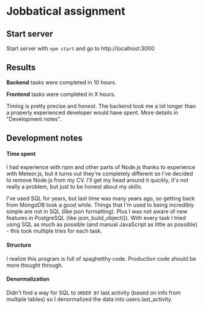 # Jobbatical assignment

## Start server

Start server with `npm start` and go to http://localhost:3000

## Results

**Backend** tasks were completed in 10 hours.

**Frontend** tasks were completed in X hours.

Timing is pretty precise and honest. The backend took me a lot longer than a properly experienced developer would have spent. More details in "Development notes".

## Development notes

#### Time spent

I had experience with npm and other parts of Node.js thanks to experience with Meteor.js, but it turns out they're completely different so I've decided to remove Node.js from my CV. I'll get my head around it quickly, it's not really a problem, but just to be honest about my skills.

 I've used SQL for years, but last time was many years ago, so getting back from MongoDB took a good while. Things that I'm used to being incredibly simple are not in SQL (like json formatting). Plus I was not aware of new features in PostgreSQL (like json_build_object()). With every task I tried using SQL as much as possible (and manual JavaScript as little as possible) - this took multiple tries for each task.

 #### Structure

 I realize this program is full of spaghetthy code. Production code should be more thought through.

 #### Denormalization

 Didn't find a way for SQL to `ORDER BY` last activity (based on info from multiple tables) so I denormalized the data into users.last_activity.